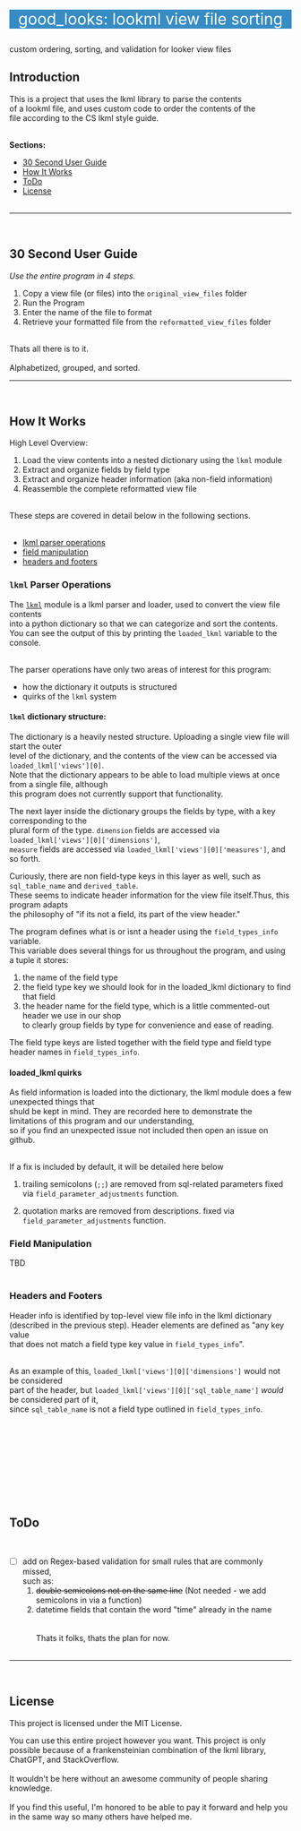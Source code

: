 <p style="color: white; background-color: #368CC3; font-size:200%; text-align:center">good_looks: lookml view file sorting</p>
custom ordering, sorting, and validation for looker view files

## Introduction
This is a project that uses the lkml library to parse the contents </br>
of a lookml file, and uses custom code to order the contents of the </br>
file according to the CS lkml style guide. </br></br>



**Sections:**
  - [30 Second User Guide](#30-second-user-guide)
  - [How It Works](#how-it-works) 
  - [ToDo](#todo)
  - [License](#license) 
</br></br>
-----------------------------------
</br>

## 30 Second User Guide

*Use the entire program in 4 steps.* </br>

   1. Copy a view file (or files) into the `original_view_files` folder
   2. Run the Program
   3. Enter the name of the file to format
   4. Retrieve your formatted file from the `reformatted_view_files` folder</br>

</br>
Thats all there is to it. </br>
</br>
Alphabetized, grouped, and sorted.

</br>

-----------------------------------
</br>

## How It Works

High Level Overview:

1. Load the view contents into a nested dictionary using the `lkml` module
2. Extract and organize fields by field type
3. Extract and organize header information (aka non-field information)
4. Reassemble the complete reformatted view file </br></br>


These steps are covered in detail below in the following sections. </br></br>

   - [lkml parser operations](#lkml-parser-operations)
   - [field manipulation](#field-manipulation)
   - [headers and footers](#headers-and-footers)





### `lkml` Parser Operations

The [`lkml`](https://pypi.org/project/lkml/) module is a lkml parser and loader, used to convert the view file contents </br>
into a python dictionary so that we can categorize and sort the contents. </br>
You can see the output of this by printing the `loaded_lkml` variable to the console. </br></br>

The parser operations have only two areas of interest for this program: </br>

   - how the dictionary it outputs is structured
   - quirks of the `lkml` system

#### `lkml` dictionary structure:</br>
The dictionary is a heavily nested structure. Uploading a single view file will start the outer </br>
level of the dictionary, and the contents of the view can be accessed via `loaded_lkml['views'][0]`. </br>
Note that the dictionary appears to be able to load multiple views at once from a single file, although </br>
this program does not currently support that functionality. </br>

The next layer inside the dictionary groups the fields by type, with a key corresponding to the </br> 
plural form of the type. `dimension` fields are accessed via `loaded_lkml['views'][0]['dimensions']`, </br>
`measure` fields are accessed via `loaded_lkml['views'][0]['measures']`, and so forth. </br>

Curiously, there are non field-type keys in this layer as well, such as `sql_table_name` and `derived_table`. </br>
These seems to indicate header information for the view file itself.Thus, this program adapts </br> 
the philosophy of "if its not a field, its part of the view header." </br>

The program defines what is or isnt a header using the `field_types_info` variable. </br>
This variable does several things for us throughout the program, and using a tuple it stores:
1. the name of the field type
2. the field type key we should look for in the loaded_lkml dictionary to find that field
3. the header name for the field type, which is a little commented-out header we use in our shop </br> 
to clearly group fields by type for convenience and ease of reading.

The field type keys are listed together with the field type and field type header names in `field_types_info`.

#### loaded_lkml quirks
As field information is loaded into the dictionary, the lkml module does a few unexpected things that </br>
shuld be kept in mind. They are recorded here to demonstrate the limitations of this program and our understanding, </br>
so if you find an unexpected issue not included then open an issue on github. </br></br>

If a fix is included by default, it will be detailed here below 

1. trailing semicolons (`;;`) are removed from sql-related parameters
 fixed via `field_parameter_adjustments` function.

2. quotation marks are removed from descriptions.
 fixed via `field_parameter_adjustments` function.

### Field Manipulation
TBD
</br></br>
### Headers and Footers

Header info is identified by top-level view file info in the lkml dictionary </br>
(described in the previous step). Header elements are defined as "any key value </br>
that does not match a field type key value in `field_types_info`". </br></br>

As an example of this, `loaded_lkml['views'][0]['dimensions']` would not be considered  </br>
part of the header, but `loaded_lkml['views'][0]['sql_table_name']` *would* be considered part of it,  </br>
since `sql_table_name` is not a field type outlined in `field_types_info`. </br>

</br></br>



</br></br></br>
-----------------------------------
## ToDo
</br>


- [ ] add on Regex-based validation for small rules that are commonly missed, </br>
such as:
   1. ~~double semicolons not on the same line~~ (Not needed - we add semicolons in via a function)
   2. datetime fields that contain the word "time" already in the name </br>
</br></br>
Thats it folks, thats the plan for now.
</br></br>

-----------------------------------
</br>

## License
This project is licensed under the MIT License.

You can use this entire project however you want. This project is only </br>
possible because of a frankensteinian combination of the lkml library, </br>
ChatGPT, and StackOverflow. </br></br>
It wouldn't be here without an awesome community of people sharing knowledge. 
</br></br>
If you find this useful, I'm honored to be able to pay it forward and help you </br> 
in the same way so many others have helped me. </br>
